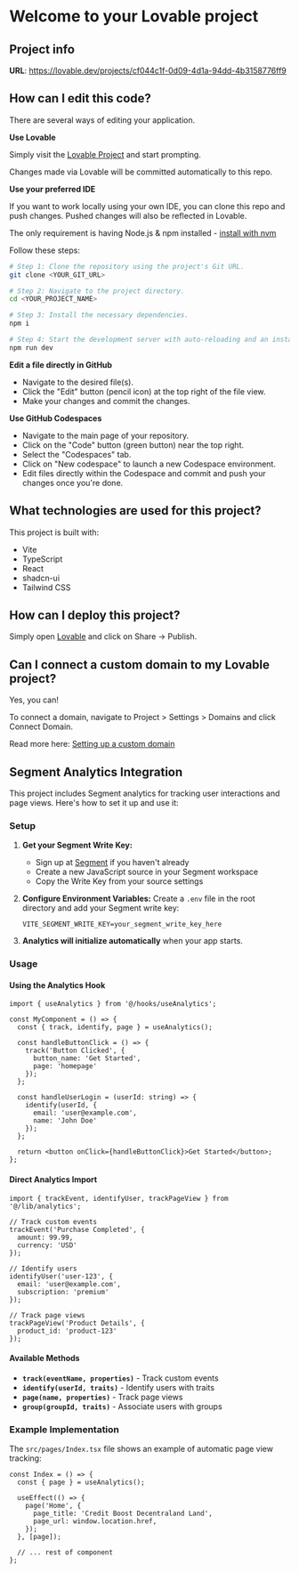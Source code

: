# Welcome to your Lovable project

## Project info

**URL**: https://lovable.dev/projects/cf044c1f-0d09-4d1a-94dd-4b3158776ff9

## How can I edit this code?

There are several ways of editing your application.

**Use Lovable**

Simply visit the [Lovable Project](https://lovable.dev/projects/cf044c1f-0d09-4d1a-94dd-4b3158776ff9) and start prompting.

Changes made via Lovable will be committed automatically to this repo.

**Use your preferred IDE**

If you want to work locally using your own IDE, you can clone this repo and push changes. Pushed changes will also be reflected in Lovable.

The only requirement is having Node.js & npm installed - [install with nvm](https://github.com/nvm-sh/nvm#installing-and-updating)

Follow these steps:

```sh
# Step 1: Clone the repository using the project's Git URL.
git clone <YOUR_GIT_URL>

# Step 2: Navigate to the project directory.
cd <YOUR_PROJECT_NAME>

# Step 3: Install the necessary dependencies.
npm i

# Step 4: Start the development server with auto-reloading and an instant preview.
npm run dev
```

**Edit a file directly in GitHub**

- Navigate to the desired file(s).
- Click the "Edit" button (pencil icon) at the top right of the file view.
- Make your changes and commit the changes.

**Use GitHub Codespaces**

- Navigate to the main page of your repository.
- Click on the "Code" button (green button) near the top right.
- Select the "Codespaces" tab.
- Click on "New codespace" to launch a new Codespace environment.
- Edit files directly within the Codespace and commit and push your changes once you're done.

## What technologies are used for this project?

This project is built with:

- Vite
- TypeScript
- React
- shadcn-ui
- Tailwind CSS

## How can I deploy this project?

Simply open [Lovable](https://lovable.dev/projects/cf044c1f-0d09-4d1a-94dd-4b3158776ff9) and click on Share -> Publish.

## Can I connect a custom domain to my Lovable project?

Yes, you can!

To connect a domain, navigate to Project > Settings > Domains and click Connect Domain.

Read more here: [Setting up a custom domain](https://docs.lovable.dev/tips-tricks/custom-domain#step-by-step-guide)


## Segment Analytics Integration

This project includes Segment analytics for tracking user interactions and page views. Here's how to set it up and use it:

### Setup

1. **Get your Segment Write Key:**
   - Sign up at [Segment](https://segment.com) if you haven't already
   - Create a new JavaScript source in your Segment workspace
   - Copy the Write Key from your source settings

2. **Configure Environment Variables:**
   Create a `.env` file in the root directory and add your Segment write key:
   ```
   VITE_SEGMENT_WRITE_KEY=your_segment_write_key_here
   ```

3. **Analytics will initialize automatically** when your app starts.

### Usage

#### Using the Analytics Hook

```tsx
import { useAnalytics } from '@/hooks/useAnalytics';

const MyComponent = () => {
  const { track, identify, page } = useAnalytics();

  const handleButtonClick = () => {
    track('Button Clicked', {
      button_name: 'Get Started',
      page: 'homepage'
    });
  };

  const handleUserLogin = (userId: string) => {
    identify(userId, {
      email: 'user@example.com',
      name: 'John Doe'
    });
  };

  return <button onClick={handleButtonClick}>Get Started</button>;
};
```

#### Direct Analytics Import

```tsx
import { trackEvent, identifyUser, trackPageView } from '@/lib/analytics';

// Track custom events
trackEvent('Purchase Completed', {
  amount: 99.99,
  currency: 'USD'
});

// Identify users
identifyUser('user-123', {
  email: 'user@example.com',
  subscription: 'premium'
});

// Track page views
trackPageView('Product Details', {
  product_id: 'product-123'
});
```

#### Available Methods

- **`track(eventName, properties)`** - Track custom events
- **`identify(userId, traits)`** - Identify users with traits
- **`page(name, properties)`** - Track page views
- **`group(groupId, traits)`** - Associate users with groups

### Example Implementation

The `src/pages/Index.tsx` file shows an example of automatic page view tracking:

```tsx
const Index = () => {
  const { page } = useAnalytics();

  useEffect(() => {
    page('Home', {
      page_title: 'Credit Boost Decentraland Land',
      page_url: window.location.href,
    });
  }, [page]);

  // ... rest of component
};
```